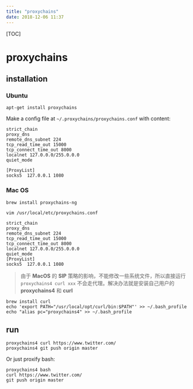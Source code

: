 ```yaml
---
title: "proxychains"
date: 2018-12-06 11:37
---
```



[TOC]



# proxychains



## installation



### Ubuntu

```
apt-get install proxychains
```



Make a config file at `~/.proxychains/proxychains.conf` with content:

```
strict_chain
proxy_dns 
remote_dns_subnet 224
tcp_read_time_out 15000
tcp_connect_time_out 8000
localnet 127.0.0.0/255.0.0.0
quiet_mode

[ProxyList]
socks5  127.0.0.1 1080
```



### Mac OS

```
brew install proxychains-ng

vim /usr/local/etc/proxychains.conf

strict_chain
proxy_dns 
remote_dns_subnet 224
tcp_read_time_out 15000
tcp_connect_time_out 8000
localnet 127.0.0.0/255.0.0.0
quiet_mode
[ProxyList]
socks5  127.0.0.1 1080 
```

> 由于 **MacOS** 的 **SIP** 策略的影响，不能修改一些系统文件，所以直接运行 `proxychains4 curl xxx` 不会走代理。解决办法就是安装自己用户的 **proxychains4** 和 **curl**

```
brew install curl
echo 'export PATH="/usr/local/opt/curl/bin:$PATH"' >> ~/.bash_profile
echo "alias pc="proxychains4" >> ~/.bash_profile
```



## run

```
proxychains4 curl https://www.twitter.com/
proxychains4 git push origin master
```

Or just proxify bash:

```
proxychains4 bash
curl https://www.twitter.com/
git push origin master
```